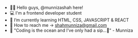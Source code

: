 - 👋🏽 Hello guys, @munnizashah here!
- 💻 I'm a frontend developer student
- 🌱 I’m currently learning HTML, CSS, JAVASCRIPT & REACT
- 📲 How to reach me -> shahmunniza@gmail.com
- 🧡 "Coding is the ocean and I've only had a sip...🌊" - Munniza

<!---
munnizashah/munnizashah is a ✨ special ✨ repository because its `README.md` (this file) appears on your GitHub profile.
You can click the Preview link to take a look at your changes.
--->
